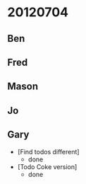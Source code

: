 # 20120704

## Ben



## Fred



## Mason



## Jo



## Gary
  - [Find todos different]
    - done
  - [Todo Coke version]
    - done